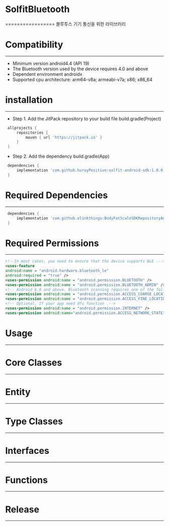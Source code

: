 # SolfitBluetooth
=================
블루투스 기기 통신을 위한 라이브러리

# Compatibility
---------------
 * Minimum version android4.4 (API 19)
 * The Bluetooth version used by the device requires 4.0 and above
 * Dependent environment androidx
 * Supported cpu architecture: arm64-v8a; armeabi-v7a; x86; x86_64

# installation
---------------
 * Step 1. Add the JitPack repository to your build file
 build.gradle(Project)  
~~~groovy
 allprojects {  
     repositories {  
         maven { url 'https://jitpack.io' }
     }  
 }  
~~~
 * Step 2. Add the dependency 
build.gradle(App)
~~~groovy
 dependencies {  
     implementation 'com.github.hurayPositive:solfit-android-sdk:1.0.0' 
 }
~~~  
# Required Dependencies
-----------------------
~~~groovy
 dependencies {  
     implementation 'com.github.elinkthings:BodyFatScaleSDKRepositoryAndroid:1.3.2'
 }
~~~  


# Required Permissions
----------------------
~~~xml
<!--In most cases, you need to ensure that the device supports BLE .-->
<uses-feature
android:name = "android.hardware.bluetooth_le"
android:required = "true" />
<uses-permission android:name = "android.permission.BLUETOOTH" />
<uses-permission android:name = "android.permission.BLUETOOTH_ADMIN" />
<!-- Android 6.0 and above. Bluetooth scanning requires one of the following two permissions. You need to apply at run time .-->
<uses-permission android:name = "android.permission.ACCESS_COARSE_LOCATION" />
<uses-permission android:name = "android.permission.ACCESS_FINE_LOCATION" />
<!-- Optional. If your app need dfu function .-->
<uses-permission android:name = "android.permission.INTERNET" />
<uses-permission android:name="android.permission.ACCESS_NETWORK_STATE" />
~~~

# Usage
-------

# Core Classes
--------------

# Entity
--------

# Type Classes
--------------

# Interfaces
------------

# Functions
-----------

# Release
-----------